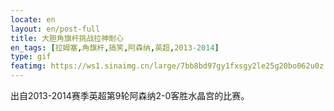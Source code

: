 ```yaml
---
locate: en
layout: en/post-full
title: 大胆角旗杆挑战拉神耐心
en_tags: [拉姆塞,角旗杆,搞笑,阿森纳,英超,2013-2014]
type: gif
featimg: https://ws1.sinaimg.cn/large/7bb8bd97gy1fxsgy2le25g20bo062u0z.gif
---
```


出自2013-2014赛季英超第9轮阿森纳2-0客胜水晶宫的比赛。
